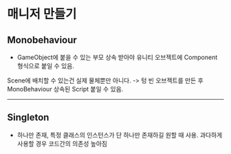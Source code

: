 # 매니저 만들기

## Monobehaviour
- GameObject에 붙을 수 있는 부모
상속 받아야 유니티 오브젝트에 Component 형식으로 붙일 수 있음.

Scene에 배치할 수 있는건 실제 물체뿐만 아니다.
-> 텅 빈 오브젝트를 만든 후 MonoBehaviour 상속된 Script 붙일 수 있음.

---

## Singleton
- 하나만 존재, 특정 클래스의 인스턴스가 단 하나만 존재하길 원할 때 사용.
과다하게 사용할 경우 코드간의 의존성 높아짐